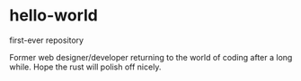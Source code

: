# hello-world
first-ever repository

Former web designer/developer returning to the world of coding after a long while.  Hope the rust will polish off nicely.
